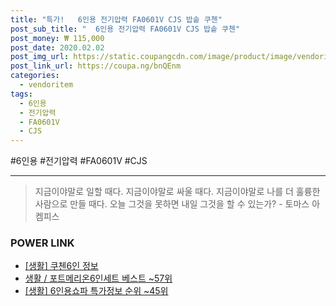 ```yaml
--- 
title: "특가!   6인용 전기압력 FA0601V CJS 밥솥 쿠첸" 
post_sub_title: "  6인용 전기압력 FA0601V CJS 밥솥 쿠첸" 
post_money: ₩ 115,000 
post_date: 2020.02.02 
post_img_url: https://static.coupangcdn.com/image/product/image/vendoritem/2018/08/21/3603469403/410acfbd-d065-4121-a9a2-feefd4d1e333.jpg 
post_link_url: https://coupa.ng/bnQEnm 
categories: 
  - vendoritem 
tags: 
  - 6인용 
  - 전기압력 
  - FA0601V 
  - CJS 
--- 
```

  #6인용 #전기압력 #FA0601V #CJS 
<hr> 

> 지금이야말로 일할 때다. 지금이야말로 싸울 때다. 지금이야말로 나를 더 훌륭한 사람으로 만들 때다. 오늘 그것을 못하면 내일 그것을 할 수 있는가? - 토마스 아켐피스 


### POWER LINK

* <a href="https://blog.naver.com/sakai111/221758811690" target="_blank"> [생활] 쿠첸6인 정보 </a>
* <a href="https://blog.naver.com/santokki14/221778378922" target="_blank">생활 / 포트메리온6인세트 베스트 ~57위</a>
* <a href="https://blog.naver.com/sakai111/221782413029" target="_blank"> [생활] 6인용쇼파 특가정보 순위 ~45위</a>
